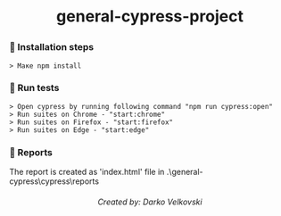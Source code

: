 # <p align="center">general-cypress-project</p>

### :wrench: Installation steps
```
> Маке npm install
```
### :running: Run tests
```
> Open cypress by running following command "npm run cypress:open"
> Run suites on Chrome - "start:chrome"
> Run suites on Firefox - "start:firefox"
> Run suites on Edge - "start:edge"
```
### :page_facing_up: Reports

Тhe report is created as 'index.html' file in .\general-cypress\cypress\reports

###### <p align="center">Created by: Darko Velkovski</p>
